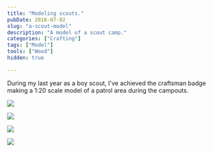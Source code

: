 ```yaml
---
title: "Modeling scouts."
pubDate: 2016-07-02
slug: "a-scout-model"
description: "A model of a scout camp."
categories: ["Crafting"]
tags: ["Model"]
tools: ["Wood"]
hidden: true

---
```

During my last year as a boy scout, I've achieved the craftsman badge making a 1:20 scale model of a patrol area during the campouts.


![](/uploads/model/model1.jpg)  

![](/uploads/model/model2.jpg)  

![](/uploads/model/model3.jpg)  

![](/uploads/model/model4.jpg)  



